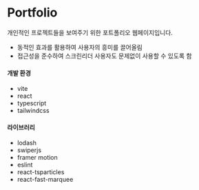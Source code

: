 # Portfolio

개인적인 프로젝트들을 보여주기 위한 포트폴리오 웹페이지입니다.

- 동적인 효과를 활용하여 사용자의 흥미를 끌어올림
- 접근성을 준수하여 스크린리더 사용자도 문제없이 사용할 수 있도록 함

#### 개발 환경

- vite
- react
- typescript
- tailwindcss

#### 라이브러리

- lodash
- swiperjs
- framer motion
- eslint
- react-tsparticles
- react-fast-marquee
